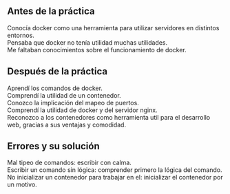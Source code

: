 ## Antes de la práctica
Conocía docker como una herramienta para utilizar servidores en distintos entornos. <br>
Pensaba que docker no tenía utilidad muchas utilidades. <br>
Me faltaban conocimientos sobre el funcionamiento de docker.

## Después de la práctica
Aprendí los comandos de docker. <br>
Comprendí la utilidad de un contenedor. <br>
Conozco la implicación del mapeo de puertos. <br>
Comprendí la utilidad de docker y del servidor nginx. <br>
Reconozco a los contenedores como herramienta util para el desarrollo web, gracias a sus ventajas y comodidad.

## Errores y su solución
Mal tipeo de comandos: escribir con calma. <br>
Escribir un comando sin lógica: comprender primero la lógica del comando. <br>
No inicializar un contenedor para trabajar en el: inicializar el contenedor por un motivo.

